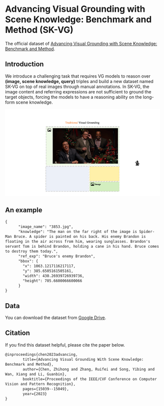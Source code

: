 # Advancing Visual Grounding with Scene Knowledge: Benchmark and Method (SK-VG)
The official dataset of [Advancing Visual Grounding with Scene Knowledge: Benchmark and Method](https://openaccess.thecvf.com/content/CVPR2023/papers/Song_Advancing_Visual_Grounding_With_Scene_Knowledge_Benchmark_and_Method_CVPR_2023_paper.pdf).

## Introduction
We introduce a challenging task that requires VG models to reason over **(image, scene knowledge, query)** triples and build a new dataset named SK-VG on top of real images through manual annotations.
In SK-VG, the image content and referring expressions  are not sufficient to ground the target objects, forcing the models to have a reasoning ability on the long-form scene  knowledge.

![image](assets/animation.gif)

## An example
```angular2html
{
      "image_name": "3853.jpg",
      "knowledge": "The man on the far right of the image is Spider-Man Bruce. A spider is painted on his back. His enemy Brandon is floating in the air across from him, wearing sunglasses. Brandon's servant Tom is behind Brandon, holding a cane in his hand. Bruce comes to destroy them today.",
      "ref_exp": "Bruce's enemy Brandon",
      "bbox": {
        "x": 1063.1217116217117,
        "y": 385.6505161505161,
        "width": 430.26939726939736,
        "height": 705.6600066600066
      }
}
```

## Data

You can download the dataset from [Google Drive](https://drive.google.com/file/d/1XShB2JK0WDG_KDRE2obCHuAjkoCmTo4f/view?usp=sharing).

## Citation
If you find this dataset helpful, please cite the paper below.

```angular2html
@inproceedings{chen2023advancing,
        title={Advancing Visual Grounding With Scene Knowledge: Benchmark and Method},
        author={Chen, Zhihong and Zhang, Ruifei and Song, Yibing and Wan, Xiang and Li, Guanbin},
        booktitle={Proceedings of the IEEE/CVF Conference on Computer Vision and Pattern Recognition},
        pages={15039--15049},
        year={2023}
}
```